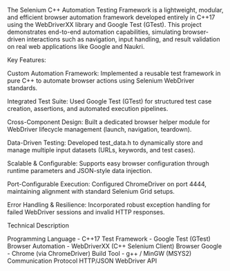 The Selenium C++ Automation Testing Framework is a lightweight, modular, and efficient browser automation framework developed entirely in C++17 using the WebDriverXX library and Google Test (GTest).
This project demonstrates end-to-end automation capabilities, simulating browser-driven interactions such as navigation, input handling, and result validation on real web applications like Google and Naukri.

Key Features:

Custom Automation Framework:
Implemented a reusable test framework in pure C++ to automate browser actions using Selenium WebDriver standards.

Integrated Test Suite:
Used Google Test (GTest) for structured test case creation, assertions, and automated execution pipelines.

Cross-Component Design:
Built a dedicated browser helper module for WebDriver lifecycle management (launch, navigation, teardown).

Data-Driven Testing:
Developed test_data.h to dynamically store and manage multiple input datasets (URLs, keywords, and test cases).

Scalable & Configurable:
Supports easy browser configuration through runtime parameters and JSON-style data injection.

Port-Configurable Execution:
Configured ChromeDriver on port 4444, maintaining alignment with standard Selenium Grid setups.

Error Handling & Resilience:
Incorporated robust exception handling for failed WebDriver sessions and invalid HTTP responses.

Technical Description

Programming Language	    -         C++17
Test Framework	          -     Google Test (GTest)
Browser Automation	      -     WebDriverXX (C++ Selenium Client)
Browser	Google            -     Chrome (via ChromeDriver)
Build Tool	              -      g++ / MinGW (MSYS2)
Communication Protocol	       HTTP/JSON WebDriver API
